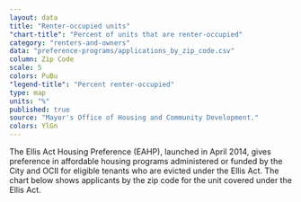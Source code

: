 ```yaml
---
layout: data
title: "Renter-occupied units"
"chart-title": "Percent of units that are renter-occupied"
category: "renters-and-owners"
data: "preference-programs/applications_by_zip_code.csv"
column: Zip Code
scale: 5
colors: PuBu
"legend-title": "Percent renter-occupied"
type: map
units: "%"
published: true
source: "Mayor's Office of Housing and Community Development."
colors: YlGn
---
```


The Ellis Act Housing Preference (EAHP), launched in April 2014, gives preference in affordable housing programs administered or funded by the City and OCII for eligible tenants who are evicted under the Ellis Act. The chart below shows applicants by the zip code for the unit covered under the Ellis Act.